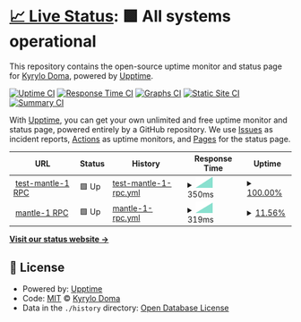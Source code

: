 # [📈 Live Status](https://doma2k.github.io/status): <!--live status--> **🟩 All systems operational**

This repository contains the open-source uptime monitor and status page for [Kyrylo Doma](domanodes.com), powered by [Upptime](https://github.com/upptime/upptime).

[![Uptime CI](https://github.com/doma2k/status/workflows/Uptime%20CI/badge.svg)](https://github.com/doma2k/status/actions?query=workflow%3A%22Uptime+CI%22)
[![Response Time CI](https://github.com/doma2k/status/workflows/Response%20Time%20CI/badge.svg)](https://github.com/doma2k/status/actions?query=workflow%3A%22Response+Time+CI%22)
[![Graphs CI](https://github.com/doma2k/status/workflows/Graphs%20CI/badge.svg)](https://github.com/doma2k/status/actions?query=workflow%3A%22Graphs+CI%22)
[![Static Site CI](https://github.com/doma2k/status/workflows/Static%20Site%20CI/badge.svg)](https://github.com/doma2k/status/actions?query=workflow%3A%22Static+Site+CI%22)
[![Summary CI](https://github.com/doma2k/status/workflows/Summary%20CI/badge.svg)](https://github.com/doma2k/status/actions?query=workflow%3A%22Summary+CI%22)

With [Upptime](https://upptime.js.org), you can get your own unlimited and free uptime monitor and status page, powered entirely by a GitHub repository. We use [Issues](https://github.com/doma2k/status/issues) as incident reports, [Actions](https://github.com/doma2k/status/actions) as uptime monitors, and [Pages](https://doma2k.github.io/status) for the status page.

<!--start: status pages-->
<!-- This summary is generated by Upptime (https://github.com/upptime/upptime) -->
<!-- Do not edit this manually, your changes will be overwritten -->
<!-- prettier-ignore -->
| URL | Status | History | Response Time | Uptime |
| --- | ------ | ------- | ------------- | ------ |
| <img alt="" src="https://favicons.githubusercontent.com/rpc.test-mantle-1.domanodes.com" height="13"> [test-mantle-1 RPC](http://rpc.test-mantle-1.domanodes.com/) | 🟩 Up | [test-mantle-1-rpc.yml](https://github.com/doma2k/status/commits/HEAD/history/test-mantle-1-rpc.yml) | <details><summary><img alt="Response time graph" src="./graphs/test-mantle-1-rpc/response-time-week.png" height="20"> 350ms</summary><br><a href="https://doma2k.github.io/status/history/test-mantle-1-rpc"><img alt="Response time 350" src="https://img.shields.io/endpoint?url=https%3A%2F%2Fraw.githubusercontent.com%2Fdoma2k%2Fstatus%2FHEAD%2Fapi%2Ftest-mantle-1-rpc%2Fresponse-time.json"></a><br><a href="https://doma2k.github.io/status/history/test-mantle-1-rpc"><img alt="24-hour response time 350" src="https://img.shields.io/endpoint?url=https%3A%2F%2Fraw.githubusercontent.com%2Fdoma2k%2Fstatus%2FHEAD%2Fapi%2Ftest-mantle-1-rpc%2Fresponse-time-day.json"></a><br><a href="https://doma2k.github.io/status/history/test-mantle-1-rpc"><img alt="7-day response time 350" src="https://img.shields.io/endpoint?url=https%3A%2F%2Fraw.githubusercontent.com%2Fdoma2k%2Fstatus%2FHEAD%2Fapi%2Ftest-mantle-1-rpc%2Fresponse-time-week.json"></a><br><a href="https://doma2k.github.io/status/history/test-mantle-1-rpc"><img alt="30-day response time 350" src="https://img.shields.io/endpoint?url=https%3A%2F%2Fraw.githubusercontent.com%2Fdoma2k%2Fstatus%2FHEAD%2Fapi%2Ftest-mantle-1-rpc%2Fresponse-time-month.json"></a><br><a href="https://doma2k.github.io/status/history/test-mantle-1-rpc"><img alt="1-year response time 350" src="https://img.shields.io/endpoint?url=https%3A%2F%2Fraw.githubusercontent.com%2Fdoma2k%2Fstatus%2FHEAD%2Fapi%2Ftest-mantle-1-rpc%2Fresponse-time-year.json"></a></details> | <details><summary><a href="https://doma2k.github.io/status/history/test-mantle-1-rpc">100.00%</a></summary><a href="https://doma2k.github.io/status/history/test-mantle-1-rpc"><img alt="All-time uptime 100.00%" src="https://img.shields.io/endpoint?url=https%3A%2F%2Fraw.githubusercontent.com%2Fdoma2k%2Fstatus%2FHEAD%2Fapi%2Ftest-mantle-1-rpc%2Fuptime.json"></a><br><a href="https://doma2k.github.io/status/history/test-mantle-1-rpc"><img alt="24-hour uptime 100.00%" src="https://img.shields.io/endpoint?url=https%3A%2F%2Fraw.githubusercontent.com%2Fdoma2k%2Fstatus%2FHEAD%2Fapi%2Ftest-mantle-1-rpc%2Fuptime-day.json"></a><br><a href="https://doma2k.github.io/status/history/test-mantle-1-rpc"><img alt="7-day uptime 100.00%" src="https://img.shields.io/endpoint?url=https%3A%2F%2Fraw.githubusercontent.com%2Fdoma2k%2Fstatus%2FHEAD%2Fapi%2Ftest-mantle-1-rpc%2Fuptime-week.json"></a><br><a href="https://doma2k.github.io/status/history/test-mantle-1-rpc"><img alt="30-day uptime 100.00%" src="https://img.shields.io/endpoint?url=https%3A%2F%2Fraw.githubusercontent.com%2Fdoma2k%2Fstatus%2FHEAD%2Fapi%2Ftest-mantle-1-rpc%2Fuptime-month.json"></a><br><a href="https://doma2k.github.io/status/history/test-mantle-1-rpc"><img alt="1-year uptime 100.00%" src="https://img.shields.io/endpoint?url=https%3A%2F%2Fraw.githubusercontent.com%2Fdoma2k%2Fstatus%2FHEAD%2Fapi%2Ftest-mantle-1-rpc%2Fuptime-year.json"></a></details>
| <img alt="" src="https://favicons.githubusercontent.com/rpc.mantle-1.domanodes.com" height="13"> [mantle-1 RPC](http://rpc.mantle-1.domanodes.com/) | 🟩 Up | [mantle-1-rpc.yml](https://github.com/doma2k/status/commits/HEAD/history/mantle-1-rpc.yml) | <details><summary><img alt="Response time graph" src="./graphs/mantle-1-rpc/response-time-week.png" height="20"> 319ms</summary><br><a href="https://doma2k.github.io/status/history/mantle-1-rpc"><img alt="Response time 319" src="https://img.shields.io/endpoint?url=https%3A%2F%2Fraw.githubusercontent.com%2Fdoma2k%2Fstatus%2FHEAD%2Fapi%2Fmantle-1-rpc%2Fresponse-time.json"></a><br><a href="https://doma2k.github.io/status/history/mantle-1-rpc"><img alt="24-hour response time 319" src="https://img.shields.io/endpoint?url=https%3A%2F%2Fraw.githubusercontent.com%2Fdoma2k%2Fstatus%2FHEAD%2Fapi%2Fmantle-1-rpc%2Fresponse-time-day.json"></a><br><a href="https://doma2k.github.io/status/history/mantle-1-rpc"><img alt="7-day response time 319" src="https://img.shields.io/endpoint?url=https%3A%2F%2Fraw.githubusercontent.com%2Fdoma2k%2Fstatus%2FHEAD%2Fapi%2Fmantle-1-rpc%2Fresponse-time-week.json"></a><br><a href="https://doma2k.github.io/status/history/mantle-1-rpc"><img alt="30-day response time 319" src="https://img.shields.io/endpoint?url=https%3A%2F%2Fraw.githubusercontent.com%2Fdoma2k%2Fstatus%2FHEAD%2Fapi%2Fmantle-1-rpc%2Fresponse-time-month.json"></a><br><a href="https://doma2k.github.io/status/history/mantle-1-rpc"><img alt="1-year response time 319" src="https://img.shields.io/endpoint?url=https%3A%2F%2Fraw.githubusercontent.com%2Fdoma2k%2Fstatus%2FHEAD%2Fapi%2Fmantle-1-rpc%2Fresponse-time-year.json"></a></details> | <details><summary><a href="https://doma2k.github.io/status/history/mantle-1-rpc">11.56%</a></summary><a href="https://doma2k.github.io/status/history/mantle-1-rpc"><img alt="All-time uptime 11.56%" src="https://img.shields.io/endpoint?url=https%3A%2F%2Fraw.githubusercontent.com%2Fdoma2k%2Fstatus%2FHEAD%2Fapi%2Fmantle-1-rpc%2Fuptime.json"></a><br><a href="https://doma2k.github.io/status/history/mantle-1-rpc"><img alt="24-hour uptime 11.56%" src="https://img.shields.io/endpoint?url=https%3A%2F%2Fraw.githubusercontent.com%2Fdoma2k%2Fstatus%2FHEAD%2Fapi%2Fmantle-1-rpc%2Fuptime-day.json"></a><br><a href="https://doma2k.github.io/status/history/mantle-1-rpc"><img alt="7-day uptime 11.56%" src="https://img.shields.io/endpoint?url=https%3A%2F%2Fraw.githubusercontent.com%2Fdoma2k%2Fstatus%2FHEAD%2Fapi%2Fmantle-1-rpc%2Fuptime-week.json"></a><br><a href="https://doma2k.github.io/status/history/mantle-1-rpc"><img alt="30-day uptime 11.56%" src="https://img.shields.io/endpoint?url=https%3A%2F%2Fraw.githubusercontent.com%2Fdoma2k%2Fstatus%2FHEAD%2Fapi%2Fmantle-1-rpc%2Fuptime-month.json"></a><br><a href="https://doma2k.github.io/status/history/mantle-1-rpc"><img alt="1-year uptime 11.56%" src="https://img.shields.io/endpoint?url=https%3A%2F%2Fraw.githubusercontent.com%2Fdoma2k%2Fstatus%2FHEAD%2Fapi%2Fmantle-1-rpc%2Fuptime-year.json"></a></details>

<!--end: status pages-->

[**Visit our status website →**](https://doma2k.github.io/status)

## 📄 License

- Powered by: [Upptime](https://github.com/upptime/upptime)
- Code: [MIT](./LICENSE) © [Kyrylo Doma](domanodes.com)
- Data in the `./history` directory: [Open Database License](https://opendatacommons.org/licenses/odbl/1-0/)
